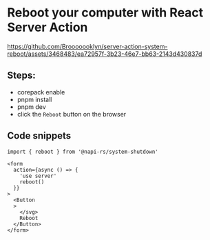 # Reboot your computer with React Server Action

https://github.com/Brooooooklyn/server-action-system-reboot/assets/3468483/ea72957f-3b23-46e7-bb63-2143d430837d

## Steps:

- corepack enable
- pnpm install
- pnpm dev
- click the `Reboot` button on the browser

## Code snippets

```tsx
import { reboot } from '@napi-rs/system-shutdown'

<form
  action={async () => {
    'use server'
    reboot()
  }}
>
  <Button
  >
    </svg>
    Reboot
  </Button>
</form>
```
